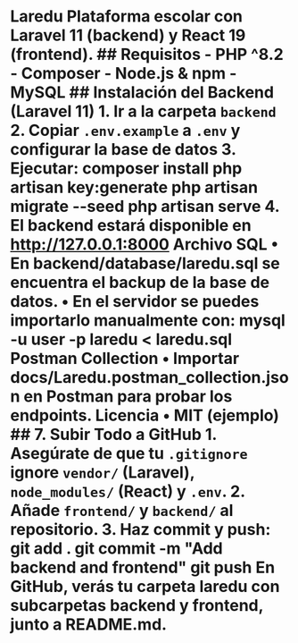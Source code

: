 # Laredu Plataforma escolar con **Laravel 11** (backend) y **React 19** (frontend). ## Requisitos - PHP ^8.2 - Composer - Node.js & npm - MySQL ## Instalación del Backend (Laravel 11) 1. Ir a la carpeta `backend` 2. Copiar `.env.example` a `.env` y configurar la base de datos 3. Ejecutar: composer install php artisan key:generate php artisan migrate --seed php artisan serve 4. El backend estará disponible en http://127.0.0.1:8000 Archivo SQL • En backend/database/laredu.sql se encuentra el backup de la base de datos. • En el servidor se puedes importarlo manualmente con: mysql -u user -p laredu < laredu.sql Postman Collection • Importar docs/Laredu.postman_collection.json en Postman para probar los endpoints. Licencia • MIT (ejemplo) ## 7. Subir Todo a GitHub 1. Asegúrate de que tu `.gitignore` **ignore** `vendor/` (Laravel), `node_modules/` (React) y `.env`. 2. Añade `frontend/` y `backend/` al repositorio. 3. Haz commit y push: git add . git commit -m "Add backend and frontend" git push En GitHub, verás tu carpeta laredu con subcarpetas backend y frontend, junto a README.md. 